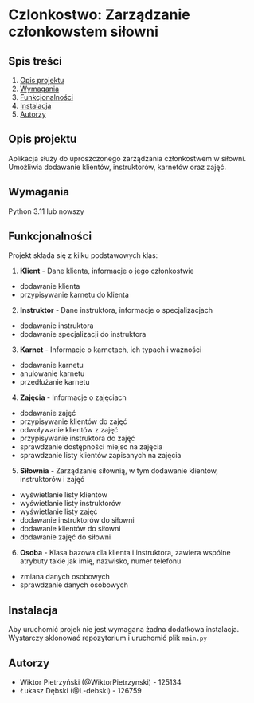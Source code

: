 # Czlonkostwo: Zarządzanie członkowstem siłowni

## Spis treści
1. [Opis projektu](#opis-projektu)
2. [Wymagania](#wymagania)
3. [Funkcjonalności](#funkcjonalności)
4. [Instalacja](#instalacja)
5. [Autorzy](#autorzy)


## Opis projektu

Aplikacja służy do uproszczonego zarządzania członkostwem w siłowni. Umożliwia dodawanie klientów, instruktorów, karnetów oraz zajęć.

## Wymagania
Python 3.11 lub nowszy

## Funkcjonalności

Projekt składa się z kilku podstawowych klas:

1. **Klient** - Dane klienta, informacje o jego członkostwie
- dodawanie klienta
- przypisywanie karnetu do klienta
2. **Instruktor** - Dane instruktora, informacje o specjalizacjach
- dodawanie instruktora
- dodawanie specjalizacji do instruktora
3. **Karnet** - Informacje o karnetach, ich typach i ważności
- dodawanie karnetu
- anulowanie karnetu
- przedłużanie karnetu
4. **Zajęcia** - Informacje o zajęciach
- dodawanie zajęć
- przypisywanie klientów do zajęć
- odwoływanie klientów z zajęć
- przypisywanie instruktora do zajęć
- sprawdzanie dostępności miejsc na zajęcia
- sprawdzanie listy klientów zapisanych na zajęcia
5. **Siłownia** - Zarządzanie siłownią, w tym dodawanie klientów, instruktorów i zajęć
- wyświetlanie listy klientów
- wyświetlanie listy instruktorów
- wyświetlanie listy zajęć
- dodawanie instruktorów do siłowni
- dodawanie klientów do siłowni
- dodawanie zajęć do siłowni
6. **Osoba** - Klasa bazowa dla klienta i instruktora, zawiera wspólne atrybuty takie jak imię, nazwisko, numer telefonu
- zmiana danych osobowych
- sprawdzanie danych osobowych

## Instalacja
Aby uruchomić projek nie jest wymagana żadna dodatkowa instalacja. Wystarczy sklonować repozytorium i uruchomić plik `main.py`

## Autorzy
- Wiktor Pietrzyński (@WiktorPietrzynski) - 125134
- Łukasz Dębski (@L-debski) - 126759
